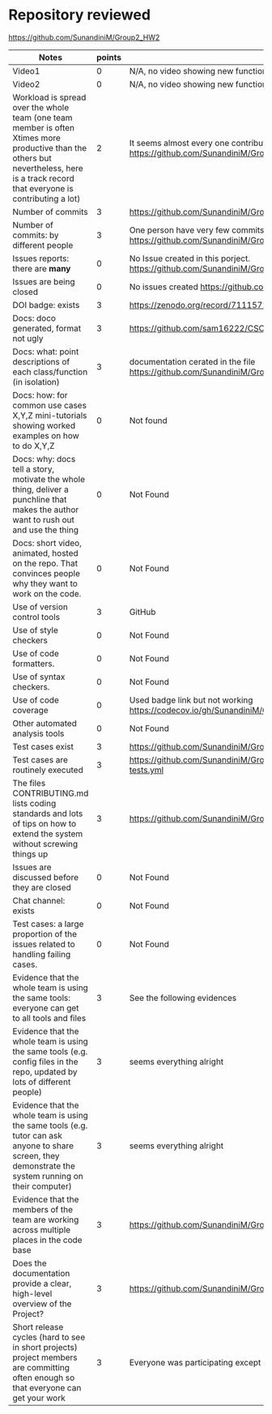 # Repository reviewed
https://github.com/SunandiniM/Group2_HW2


|Notes|points|evidence|
|------|-----|---------|
|Video1|0|N/A, no video showing new functionality.|
|Video2|0|N/A, no video showing new functionality.|
|Workload is spread over the whole team (one team member is often Xtimes more productive than the others but nevertheless, here is a track record that everyone is contributing a lot)|2|It seems almost every one contribute but only one has pretty less contribution https://github.com/SunandiniM/Group2_HW2/graphs/contributors|
|Number of commits|3|https://github.com/SunandiniM/Group2_HW2/graphs/commit-activity|
|Number of commits: by different people|3|One person have very few commits https://github.com/SunandiniM/Group2_HW2/graphs/contributors|
|Issues reports: there are **many**|0| No Issue created in this porject. https://github.com/SunandiniM/Group2_HW2/issues|
|Issues are being closed|0|No issues created https://github.com/SunandiniM/Group2_HW2/issues|
|DOI badge: exists|3|https://zenodo.org/record/7111572#.YzUMwnbMKUk|
|Docs: doco generated, format not ugly |3|https://github.com/sam16222/CSC510_43/blob/main/src/data.py|
|Docs: what: point descriptions of each class/function (in isolation) |3|documentation cerated in the file https://github.com/SunandiniM/Group2_HW2/blob/main/code/Data.py|
|Docs: how: for common use cases X,Y,Z mini-tutorials showing worked examples on how to do X,Y,Z|0|Not found|
|Docs: why: docs tell a story, motivate the whole thing, deliver a punchline that makes the author want to rush out and use the thing|0|Not Found|
|Docs: short video, animated, hosted on the repo. That convinces people why they want to work on the code.|0|Not Found|
|Use of version control tools|3|GitHub|
|Use of style checkers |0|Not Found|
|Use of code formatters. |0|Not Found|
|Use of syntax checkers. |0|Not Found|
|Use of code coverage |0|Used badge link but not working https://codecov.io/gh/SunandiniM/Group2_HW2/branch/main/graphs/badge.svg|
|Other automated analysis tools|0|Not Found|
|Test cases exist|3|https://github.com/SunandiniM/Group2_HW2/blob/main/test/Luacode_test.py|
|Test cases are routinely executed|3|https://github.com/SunandiniM/Group2_HW2/blob/main/.github/workflows/unit-tests.yml|
|The files CONTRIBUTING.md lists coding standards and lots of tips on how to extend the system without screwing things up|3|https://github.com/SunandiniM/Group2_HW2/blob/main/CONTRIBUTING.md|
|Issues are discussed before they are closed|0|Not Found|
|Chat channel: exists|0|Not Found|
|Test cases: a large proportion of the issues related to handling failing cases.|0|Not Found|
|Evidence that the whole team is using the same tools: everyone can get to all tools and files|3|See the following evidences
|Evidence that the whole team is using the same tools (e.g. config files in the repo, updated by lots of different people)|3|seems everything alright|
|Evidence that the whole team is using the same tools (e.g. tutor can ask anyone to share screen, they demonstrate the system running on their computer)|3|seems everything alright|
|Evidence that the members of the team are working across multiple places in the code base|3|https://github.com/SunandiniM/Group2_HW2/graphs/contributors|
|Does the documentation provide a clear, high-level overview of the Project?|3|https://github.com/SunandiniM/Group2_HW2/blob/main/README.md|
|Short release cycles (hard to see in short projects) project members are committing often enough so that everyone can get your work|3|Everyone was participating except one has less contribution|



